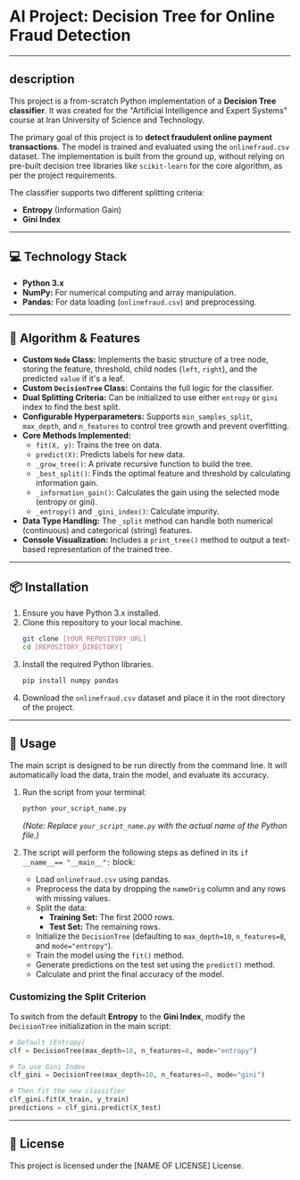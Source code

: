 # AI Project: Decision Tree for Online Fraud Detection

-----

## description

This project is a from-scratch Python implementation of a **Decision Tree classifier**. It was created for the "Artificial Intelligence and Expert Systems" course at Iran University of Science and Technology.

The primary goal of this project is to **detect fraudulent online payment transactions**. The model is trained and evaluated using the `onlinefraud.csv` dataset. The implementation is built from the ground up, without relying on pre-built decision tree libraries like `scikit-learn` for the core algorithm, as per the project requirements.

The classifier supports two different splitting criteria:

  * **Entropy** (Information Gain)
  * **Gini Index**

-----

## 💻 Technology Stack

  * **Python 3.x**
  * **NumPy:** For numerical computing and array manipulation.
  * **Pandas:** For data loading (`onlinefraud.csv`) and preprocessing.

-----

## 🧠 Algorithm & Features

  * **Custom `Node` Class:** Implements the basic structure of a tree node, storing the feature, threshold, child nodes (`left`, `right`), and the predicted `value` if it's a leaf.
  * **Custom `DecisionTree` Class:** Contains the full logic for the classifier.
  * **Dual Splitting Criteria:** Can be initialized to use either `entropy` or `gini` index to find the best split.
  * **Configurable Hyperparameters:** Supports `min_samples_split`, `max_depth`, and `n_features` to control tree growth and prevent overfitting.
  * **Core Methods Implemented:**
      * `fit(X, y)`: Trains the tree on data.
      * `predict(X)`: Predicts labels for new data.
      * `_grow_tree()`: A private recursive function to build the tree.
      * `_best_split()`: Finds the optimal feature and threshold by calculating information gain.
      * `_information_gain()`: Calculates the gain using the selected mode (entropy or gini).
      * `_entropy()` and `_gini_index()`: Calculate impurity.
  * **Data Type Handling:** The `_split` method can handle both numerical (continuous) and categorical (string) features.
  * **Console Visualization:** Includes a `print_tree()` method to output a text-based representation of the trained tree.

-----

## 📦 Installation

1.  Ensure you have Python 3.x installed.
2.  Clone this repository to your local machine.
    ```bash
    git clone [YOUR_REPOSITORY_URL]
    cd [REPOSITORY_DIRECTORY]
    ```
3.  Install the required Python libraries.
    ```bash
    pip install numpy pandas
    ```
4.  Download the `onlinefraud.csv` dataset and place it in the root directory of the project.

-----

## 🚀 Usage

The main script is designed to be run directly from the command line. It will automatically load the data, train the model, and evaluate its accuracy.

1.  Run the script from your terminal:

    ```bash
    python your_script_name.py
    ```

    *(Note: Replace `your_script_name.py` with the actual name of the Python file.)*

2.  The script will perform the following steps as defined in its `if __name__== "__main__":` block:

      * Load `onlinefraud.csv` using pandas.
      * Preprocess the data by dropping the `nameOrig` column and any rows with missing values.
      * Split the data:
          * **Training Set:** The first 2000 rows.
          * **Test Set:** The remaining rows.
      * Initialize the `DecisionTree` (defaulting to `max_depth=10`, `n_features=8`, and `mode="entropy"`).
      * Train the model using the `fit()` method.
      * Generate predictions on the test set using the `predict()` method.
      * Calculate and print the final accuracy of the model.

### Customizing the Split Criterion

To switch from the default **Entropy** to the **Gini Index**, modify the `DecisionTree` initialization in the main script:

```python
# Default (Entropy)
clf = DecisionTree(max_depth=10, n_features=8, mode="entropy")

# To use Gini Index
clf_gini = DecisionTree(max_depth=10, n_features=8, mode="gini")

# Then fit the new classifier
clf_gini.fit(X_train, y_train)
predictions = clf_gini.predict(X_test)
```

-----

## 📄 License

This project is licensed under the [NAME OF LICENSE] License.